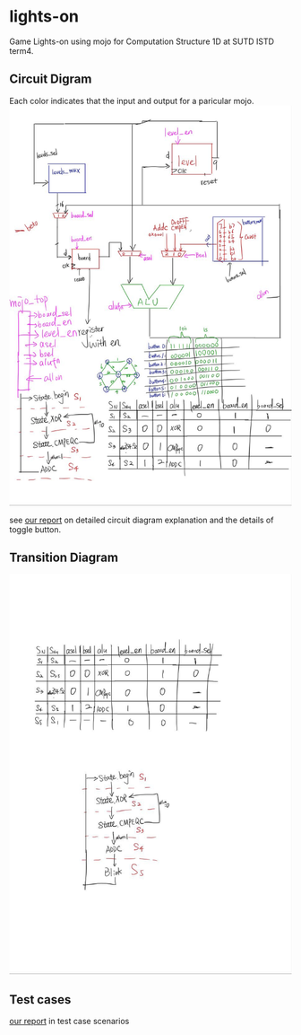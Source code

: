 # lights-on
Game Lights-on using mojo for Computation Structure 1D at SUTD ISTD term4.


## Circuit Digram
Each color indicates that the input and output for a paricular mojo.
![circuit diagram](circuit_digram.jpg)

see [our report](https://www.overleaf.com/3435394429gffrctvghkpn) on detailed circuit diagram explanation and the details of toggle button.

## Transition Diagram
![transition diagram](transition_diagram.jpg)


## Test cases
[our report](https://www.overleaf.com/3435394429gffrctvghkpn) in test case scenarios
